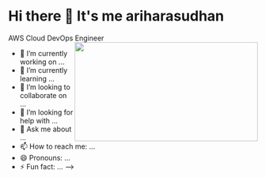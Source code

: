 # Hi there 👋 It's me ariharasudhan

AWS Cloud DevOps Engineer
<img align="right" width="370" height="200" src="https://www.groupnp.com/wp-content/uploads/sites/72/2022/07/DevOps-figure-of-8.gif">


- 🔭 I’m currently working on ...
- 🌱 I’m currently learning ...
- 👯 I’m looking to collaborate on ...
- 🤔 I’m looking for help with ...
- 💬 Ask me about ...
- 📫 How to reach me: ...
- 😄 Pronouns: ...
- ⚡ Fun fact: ...
-->
